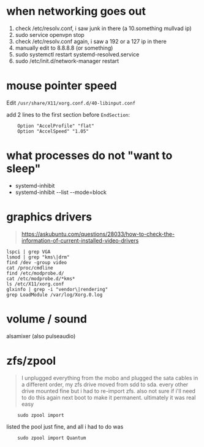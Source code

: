 # when networking goes out
1. check /etc/resolv.conf, i saw junk in there (a 10.something mullvad ip)
2.
    sudo service openvpn stop
3. check /etc/resolv.conf again, i saw a 192 or a 127 ip in there
4. manually edit to 8.8.8.8 (or something)
5.
    sudo systemctl restart systemd-resolved.service
6.
    sudo /etc/init.d/network-manager restart


# mouse pointer speed
Edit `/usr/share/X11/xorg.conf.d/40-libinput.conf`

add 2 lines to the first section before `EndSection`:

```
    Option "AccelProfile" "flat"
    Option "AccelSpeed" "1.05"
```

# what processes do not "want to sleep"
- systemd-inhibit
- systemd-inhibit --list --mode=block


# graphics drivers

> https://askubuntu.com/questions/28033/how-to-check-the-information-of-current-installed-video-drivers

    lspci | grep VGA
    lsmod | grep "kms\|drm"
    find /dev -group video
    cat /proc/cmdline
    find /etc/modprobe.d/
    cat /etc/modprobe.d/*kms*
    ls /etc/X11/xorg.conf
    glxinfo | grep -i "vendor\|rendering"
    grep LoadModule /var/log/Xorg.0.log

# volume / sound

alsamixer
(also pulseaudio)

# zfs/zpool

> I unplugged everything from the mobo and plugged the sata cables in a different order, my zfs drive moved from sdd to sda. every other drive mounted fine but i had to re-import zfs. also not sure if i'll need to do this again next boot to make it permanent. ultimately it was real easy

```
    sudo zpool import
```

listed the pool just fine, and all i had to do was

```
    sudo zpool import Quantum
```


